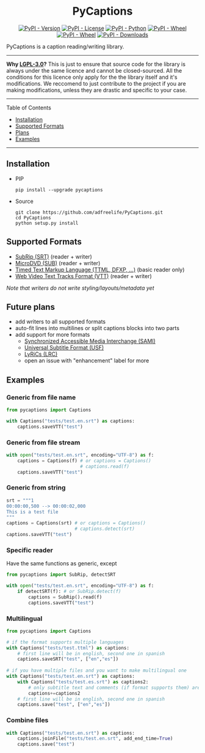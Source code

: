 <h1 align="center">PyCaptions</h1>
<p align="center">
  <a href="https://pypi.org/project/pycaptions"><img alt="PyPI - Version" src="https://img.shields.io/pypi/v/pycaptions.svg?color=blue"></a>
  <a href="https://pypi.org/project/pycaptions"><img alt="PyPI - License" src="https://img.shields.io/pypi/l/pycaptions.svg?color=brightgreen"></a>
  <a href="https://pypi.org/project/pycaptions"><img alt="PyPI - Python" src="https://img.shields.io/pypi/pyversions/pycaptions.svg?color=blue"></a>
  <a href="https://pypi.org/project/pycaptions"><img alt="PyPI - Wheel" src="https://img.shields.io/badge/wheel-yes-brightgreen.svg"></a>
  <a href="https://pypi.org/project/pycaptions"><img alt="PyPI - Wheel" src="https://img.shields.io/pypi/status/pycaptions.svg"></a>
  <a href="https://pypi.org/project/pycaptions"><img alt="PyPI - Downloads" src="https://static.pepy.tech/personalized-badge/pycaptions?period=total&units=international_system&left_text=downloads&left_color=grey&right_color=blue"></a>
</p>
PyCaptions is a caption reading/writing library.

* * *

**Why [LGPL-3.0](https://choosealicense.com/licenses/lgpl-3.0/)?** This is just to ensure that source code for the library is always under the same licence and cannot be closed-sourced. All the conditions for this licence only apply for the the library itself and it's modifications. We reccomend to just contribute to the project if you are making modifications, unless they are drastic and specific to your case.

* * *
Table of Contents
- [Installation](#installation)
- [Supported Formats](#supported-formats)
- [Plans](#future-plans)
- [Examples](#examples)
* * *

## Installation
- PIP
    ```
    pip install --upgrade pycaptions
    ```
- Source
    ```
    git clone https://github.com/adfreelife/PyCaptions.git
    cd PyCaptions
    python setup.py install
    ```

## Supported Formats
- [SubRip (SRT)](https://en.wikipedia.org/wiki/SubRip) (reader + writer)
- [MicroDVD (SUB)](https://en.wikipedia.org/wiki/MicroDVD) (reader + writer)
- [Timed Text Markup Language (TTML, DFXP, ...)](https://www.w3.org/TR/ttml/) (basic reader only)
- [Web Video Text Tracks Format (VTT)](https://www.w3.org/TR/webvtt/) (reader + writer)
  
*Note that writers do not write styling/layouts/metadata yet*

## Future plans
- add writers to all supported formats
- auto-fit lines into multilines or split captions blocks into two parts
- add support for more formats
    - [Synchronized Accessible Media Interchange (SAMI)](https://learn.microsoft.com/en-us/previous-versions/windows/desktop/dnacc/understanding-sami-1.0)
    - [Universal Subtitle Format (USF)](https://en.wikipedia.org/wiki/Universal_Subtitle_Format)
    - [LyRiCs (LRC)](https://en.wikipedia.org/wiki/LRC_(file_format))
    - open an issue with "enhancement" label for more

## Examples

### Generic from file name
```python
from pycaptions import Captions

with Captions("tests/test.en.srt") as captions:
    captions.saveVTT("test")
```

### Generic from file stream
```python
with open("tests/test.en.srt", encoding="UTF-8") as f:
    captions = Captions(f) # or captions = Captions()
                           # captions.read(f)
    captions.saveVTT("test")
```

### Generic from string
```python
srt = """1
00:00:00,500 --> 00:00:02,000
This is a test file
"""
captions = Captions(srt) # or captions = Captions()
                         # captions.detect(srt)
captions.saveVTT("test")
```

### Specific reader
Have the same functions as generic, except

```python
from pycaptions import SubRip, detectSRT

with open("tests/test.en.srt", encoding="UTF-8") as f:
    if detectSRT(f): # or SubRip.detect(f)
        captions = SubRip().read(f)
        captions.saveVTT("test")
```

### Multilingual
```python
from pycaptions import Captions

# if the format supports multiple languages
with Captions("tests/test.ttml") as captions:
    # first line will be in english, second one in spanish
    captions.saveSRT("test", ["en","es"]) 
    
# if you have multiple files and you want to make multilingual one
with Captions("tests/test.en.srt") as captions:
    with Captions("tests/test.es.srt") as captions2:
        # only subtitle text and comments (if format supports them) are added
        captions+=captions2 
    # first line will be in english, second one in spanish
    captions.save("test", ["en","es"]) 
```

### Combine files
```python
with Captions("tests/test.en.srt") as captions:
    captions.joinFile("tests/test.en.srt", add_end_time=True)
    captions.save("test")
```
